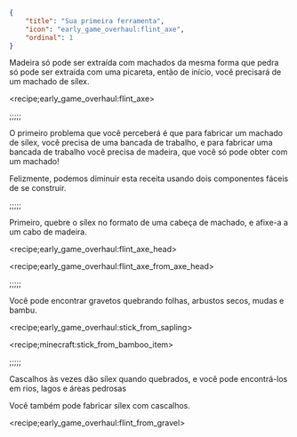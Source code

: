 ```json
{
	"title": "Sua primeira ferramenta",
	"icon": "early_game_overhaul:flint_axe",
	"ordinal": 1
}
```

Madeira só pode ser extraída com machados da mesma forma que pedra só pode ser extraída com uma picareta, então de início, você precisará de um machado de sílex.

<recipe;early_game_overhaul:flint_axe>

;;;;;

O primeiro problema que você perceberá é que para fabricar um machado de sílex, você precisa de uma bancada de trabalho, e para fabricar uma bancada de trabalho você precisa de madeira, que você só pode obter com um machado!


Felizmente, podemos diminuir esta receita usando dois componentes fáceis de se construir.

;;;;;

Primeiro, quebre o sílex no formato de uma cabeça de machado, e afixe-a a um cabo de madeira.

<recipe;early_game_overhaul:flint_axe_head>

<recipe;early_game_overhaul:flint_axe_from_axe_head>

;;;;;

Você pode encontrar gravetos quebrando folhas, arbustos secos, mudas e bambu.

<recipe;early_game_overhaul:stick_from_sapling>

<recipe;minecraft:stick_from_bamboo_item>

;;;;;

Cascalhos às vezes dão sílex quando quebrados, e você pode encontrá-los em rios, lagos e áreas pedrosas


Você também pode fabricar sílex com cascalhos.

<recipe;early_game_overhaul:flint_from_gravel>
